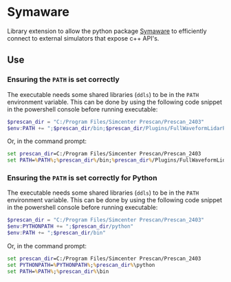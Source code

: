 # Symaware

Library extension to allow the python package [Symaware]() to efficiently connect to external simulators that expose c++ API's.

## Use

### Ensuring the `PATH` is set correctly

The executable needs some shared libraries (`ddls`) to be in the `PATH` environment variable. This can be done by using the following code snippet in the powershell console before running executable:

```powershell
$prescan_dir = "C:/Program Files/Simcenter Prescan/Prescan_2403"
$env:PATH += ";$prescan_dir/bin;$prescan_dir/Plugins/FullWaveformLidarPlugin/./bin;$prescan_dir/Plugins/PBRadarPlugin/./bin;$prescan_dir/Plugins/PointCloudLidarPlugin/./bin;$prescan_dir/Plugins/ProbabilisticSensorsPlugin/bin;$prescan_dir/Plugins/V2XPlugin/bin"
```

Or, in the command prompt:

```bat
set prescan_dir=C:/Program Files/Simcenter Prescan/Prescan_2403
set PATH=%PATH%;%prescan_dir%/bin;%prescan_dir%/Plugins/FullWaveformLidarPlugin/./bin;%prescan_dir%/Plugins/PBRadarPlugin/./bin;%prescan_dir%/Plugins/PointCloudLidarPlugin/./bin;%prescan_dir%/Plugins/ProbabilisticSensorsPlugin/bin;%prescan_dir%/Plugins/V2XPlugin/bin
```

### Ensuring the `PATH` is set correctly for Python

The executable needs some shared libraries (`ddls`) to be in the `PATH` environment variable. This can be done by using the following code snippet in the powershell console before running executable:

```powershell
$prescan_dir = "C:/Program Files/Simcenter Prescan/Prescan_2403"
$env:PYTHONPATH += ";$prescan_dir/python"
$env:PATH += ";$prescan_dir/bin"
```

Or, in the command prompt:

```bat
set prescan_dir=C:/Program Files/Simcenter Prescan/Prescan_2403
set PYTHONPATH=%PYTHONPATH%;%prescan_dir%\python
set PATH=%PATH%;%prescan_dir%\bin
```
